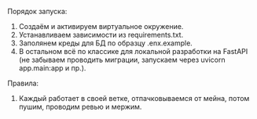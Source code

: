 Порядок запуска:
1) Создаём и активируем виртуальное окружение.
2) Устанавливаем зависимости из requirements.txt.
3) Заполянем креды для БД по образцу .enx.example.
4) В остальном всё по классике для локальной разработки на FastAPI (не забываем проводить миграции, запускаем через uvicorn app.main:app и пр.).

Правила:
1) Каждый работает в своей ветке, отпачковываемся от мейна, потом пушим, проводим ревью и мержим. 
